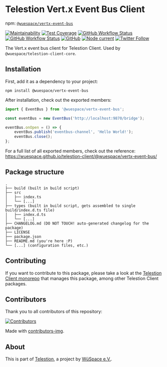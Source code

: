 # Telestion Vert.x Event Bus Client

npm: [`@wuespace/vertx-event-bus`](https://www.npmjs.com/package/@wuespace/vertx-event-bus)

[![Maintainability](https://api.codeclimate.com/v1/badges/5fb6ccd02dd3152ef03f/maintainability)](https://codeclimate.com/github/wuespace/telestion-client/maintainability)
[![Test Coverage](https://api.codeclimate.com/v1/badges/5fb6ccd02dd3152ef03f/test_coverage)](https://codeclimate.com/github/wuespace/telestion-client/test_coverage)
[![GitHub Workflow Status](https://img.shields.io/github/workflow/status/wuespace/telestion-client/Test%20and%20Coverage?label=tests)](https://github.com/wuespace/telestion-client/actions?query=workflow%3A%22Test+and+Coverage%22)
[![GitHub Workflow Status](https://img.shields.io/github/workflow/status/wuespace/telestion-client/CI)](https://github.com/wuespace/telestion-client/actions?query=workflow%3ACI)
[![GitHub](https://img.shields.io/github/license/wuespace/telestion-client)](LICENSE)
[![Node current](https://img.shields.io/badge/node-%3E%3D14-brightgreen)](package.json)
[![Twitter Follow](https://img.shields.io/twitter/follow/wuespace?style=social)](https://twitter.com/wuespace)

The Vert.x event bus client for Telestion Client. Used by `@wuespace/telestion-client-core`.

## Installation

First, add it as a dependency to your project:

```shell
npm install @wuespace/vertx-event-bus
```

After installation, check out the exported members:

```ts
import { EventBus } from '@wuespace/vertx-event-bus';

const eventBus = new EventBus('http://localhost:9870/bridge');

eventBus.onOpen = () => {
	eventBus.publish('eventbus-channel', 'Hello World!');
	eventBus.close();
};
```

For a full list of all exported members, check out the reference:
https://wuespace.github.io/telestion-client/@wuespace/vertx-event-bus/

## Package structure

```
.
├── build (built in build script)
├── src
│   ├── index.ts
│   └── [...]
├── types (built in build script, gets assembled to single build/index.d.ts file)
│   ├── index.d.ts
│   └── [...]
├── CHANGELOG.md (DO NOT TOUCH! auto-generated changelog for the package)
├── LICENSE
├── package.json
├── README.md (you're here :P)
└── [...] (configuration files, etc.)
```

## Contributing

If you want to contribute to this package, please take a look at the [Telestion Client monorepo](https://github.com/wuespace/telestion-client/) that manages this package, among other Telestion Client packages.

## Contributors

Thank you to all contributors of this repository:

[![Contributors](https://contrib.rocks/image?repo=wuespace/telestion-client)](https://github.com/wuespace/telestion-client/graphs/contributors)

Made with [contributors-img](https://contrib.rocks).

## About

This is part of [Telestion](https://telestion.wuespace.de/), a project by [WüSpace e.V.](https://www.wuespace.de/).
